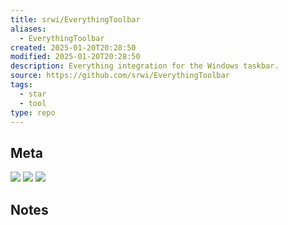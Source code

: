 ```yaml
---
title: srwi/EverythingToolbar
aliases:
  - EverythingToolbar
created: 2025-01-20T20:28:50
modified: 2025-01-20T20:28:50
description: Everything integration for the Windows taskbar.
source: https://github.com/srwi/EverythingToolbar
tags:
  - star
  - tool
type: repo
---
```

## Meta

![](https://img.shields.io/github/stars/srwi/EverythingToolbar?style=for-the-badge&label=stars) ![](https://img.shields.io/github/repo-size/srwi/EverythingToolbar?style=for-the-badge&label=size) ![](https://img.shields.io/github/created-at/srwi/EverythingToolbar?style=for-the-badge&label=date)

## Notes

